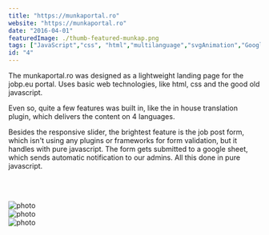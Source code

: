 ```yaml
---
title: "https://munkaportal.ro"
website: "https://munkaportal.ro"
date: "2016-04-01"
featuredImage: ./thumb-featured-munkap.png
tags: ["JavaScript","css", "html","multilanguage","svgAnimation","GoogleSheets"  ]
id: "4"
---
```


<justify>

The munkaportal.ro was designed as a lightweight landing page for the jobp.eu portal. Uses basic web technologies, like html, css and the good old javascript.  

Even so, quite a few features was built in, like the in house translation plugin, which delivers the content on 4 languages.  

 Besides the responsive slider,  the brightest feature is the job post form, which isn't using any plugins or frameworks for form validation, but it handles with pure javascript. The form gets submitted to a google sheet, which sends automatic notification to our admins. All this done in pure javascript.

</justify>
<br />
<br />



![photo](thumb-munkap-1.png)  
![photo](thumb-munkap-2.png)  
![photo](thumb-munkap-3.png)  
